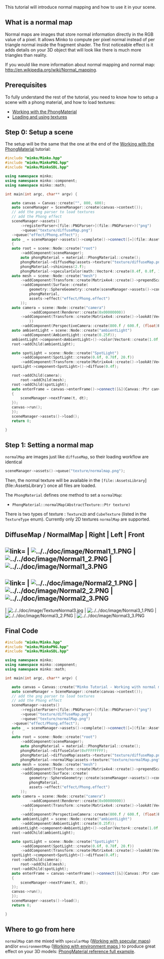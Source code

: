 This tutorial will introduce normal mapping and how to use it in your scene.

What is a normal map
--------------------

Normal maps are images that store normal information directly in the RGB value of a pixel. It allows Minko to compute per pixel normal instead of per triangle normal inside the fragment shader. The first noticeable effect is it adds details on your 3D object that will look like there is much more triangles than reality.

If you would like more information about normal mapping and normal map: <http://en.wikipedia.org/wiki/Normal_mapping>.

Prerequisites
-------------

To fully understand the rest of the tutorial, you need to know how to setup a scene with a phong material, and how to load textures:

-   [Working with the PhongMaterial](../tutorial/11-Working_with_the_PhongMaterial.md)
-   [Loading and using textures](../tutorial/15-Loading_and_using_textures.md)

Step 0: Setup a scene
---------------------

The setup will be the same that the one at the end of the [Working with the PhongMaterial](../tutorial/11-Working_with_the_PhongMaterial.md) tutorial:

```cpp
#include "minko/Minko.hpp" 
#include "minko/MinkoPNG.hpp" 
#include "minko/MinkoSDL.hpp"

using namespace minko; 
using namespace minko::component; 
using namespace minko::math;

int main(int argc, char** argv) {

   auto canvas = Canvas::create("", 800, 600);
   auto sceneManager = SceneManager::create(canvas->context());
   // add the png parser to load textures
   // add the Phong effect
   sceneManager->assets()
       ->registerParser<[file::PNGParser>](file::PNGParser>)("png")
       ->queue("texture/diffuseMap.png")
   ->queue("effect/Phong.effect");
   auto _ = sceneManager->assets()->complete()->connect([=](file::AssetLibrary::Ptr assets)
   {
   auto root = scene::Node::create("root")
       ->addComponent(sceneManager);
       auto phongMaterial = material::PhongMaterial::create();
       phongMaterial->diffuseMap(assets->texture("texture/diffuseMap.png"));
       phongMaterial->shininess(2.f);
       phongMaterial->specularColor(math::Vector4::create(0.4f, 0.8f, 1.f, 1.f));
   auto mesh = scene::Node::create("mesh")
       ->addComponent(Transform::create(Matrix4x4::create()->prependScale(1.1)))
       ->addComponent(Surface::create(
           geometry::SphereGeometry::create(sceneManager->assets()->context()),
           phongMaterial,
           assets->effect("effect/Phong.effect")
       ));
   auto camera = scene::Node::create("camera")
           ->addComponent(Renderer::create(0x00000000))
       ->addComponent(Transform::create(Matrix4x4::create()->lookAt(Vector3::create(), Vector3::create(0.0f, 1.f, 1.3f))
           ))
       ->addComponent(PerspectiveCamera::create(800.f / 600.f, (float)PI * 0.25f, .1f, 1000.f));
   auto ambientLight = scene::Node::create("ambientLight")
       ->addComponent(AmbientLight::create(0.25f));
   ambientLight->component<AmbientLight>()->color(Vector4::create(1.0f, 1.0f, 1.0f, 1.0f));
   root->addChild(ambientLight);

   auto spotLight = scene::Node::create("SpotLight")
       ->addComponent(SpotLight::create(0.6f, 0.78f, 20.f))
       ->addComponent(Transform::create(Matrix4x4::create()->lookAt(Vector3::zero(), Vector3::create(4.f, 6.f, 2.5f))));
   spotLight->component<SpotLight>()->diffuse(0.4f);

   root->addChild(camera);
       root->addChild(mesh);
   root->addChild(spotLight);
   auto enterFrame = canvas->enterFrame()->connect([&](Canvas::Ptr canvas, float t, float dt)
   {
       sceneManager->nextFrame(t, dt);
   });
   canvas->run();
   });
   sceneManager->assets()->load();
   return 0;

} 
```


Step 1: Setting a normal map
----------------------------

`normalMap` are images just like `diffuseMap`, so their loading workflow are identical

```cpp
sceneManager->assets()->queue("texture/normalmap.png"); 
```


Then, the normal texture will be available in the `[file::AssetsLibrary`](file::AssetsLibrary`) once all files are loaded.

The `PhongMaterial` defines one method to set a `normalMap`:

-   `PhongMaterial::normalMap(AbstractTexture::Ptr texture)`

There is two types of texture : `Texture2D` and `CubeTexture` (listed in the `TextureType` enum). Currently only 2D textures `normalMap` are supported.

DiffuseMap / NormalMap | Right | Left  | Front 
-----------------------------------------------------
![ link=](../../doc/image/TextureNormal1.jpg " link=") | 
![](../../doc/image/Normal1_1.PNG "../../doc/image/Normal1_1.PNG") |
![](../../doc/image/Normal1_2.PNG "../../doc/image/Normal1_2.PNG") |
![](../../doc/image/Normal1_3.PNG "../../doc/image/Normal1_3.PNG")
------------------------------------------------------
![ link=](../../doc/image/TextureNormal2.jpg " link=") |
![](../../doc/image/Normal2_1.PNG "../../doc/image/Normal2_1.PNG") |
![](../../doc/image/Normal2_2.PNG "../../doc/image/Normal2_2.PNG") |
![](../../doc/image/Normal2_3.PNG "../../doc/image/Normal2_3.PNG") 
-------------------------------------------------------
| ![](../../doc/image/TextureNormal3.jpg "../../doc/image/TextureNormal3.jpg") |
![](../../doc/image/Normal3_1.PNG "../../doc/image/Normal3_1.PNG") |
![](../../doc/image/Normal3_2.PNG "../../doc/image/Normal3_2.PNG") |
![](../../doc/image/Normal3_3.PNG "../../doc/image/Normal3_3.PNG")

Final Code
----------

```cpp
#include "minko/Minko.hpp" 
#include "minko/MinkoPNG.hpp" 
#include "minko/MinkoSDL.hpp"

using namespace minko; 
using namespace minko::component; 
using namespace minko::math;

int main(int argc, char** argv) {

   auto canvas = Canvas::create("Minko Tutorial - Working with normal maps", 800, 600);
   auto sceneManager = SceneManager::create(canvas->context());
   // add the png parser to load textures
   // add the Phong effect
   sceneManager->assets()
       ->registerParser<[file::PNGParser>](file::PNGParser>)("png")
       ->queue("texture/diffuseMap.png")
       ->queue("texture/normalMap.png")
   ->queue("effect/Phong.effect");
   auto _ = sceneManager->assets()->complete()->connect([=](file::AssetLibrary::Ptr assets)
   {
   auto root = scene::Node::create("root")
       ->addComponent(sceneManager);
       auto phongMaterial = material::PhongMaterial::create();
       phongMaterial->diffuseColor(0xFFFFFFFF);
       phongMaterial->diffuseMap(assets->texture("texture/diffuseMap.png"));
       phongMaterial->normalMap(assets->texture("texture/normalMap.png"));
   auto mesh = scene::Node::create("mesh")
       ->addComponent(Transform::create(Matrix4x4::create()->prependScale(1.1)))
       ->addComponent(Surface::create(
           geometry::SphereGeometry::create(sceneManager->assets()->context()),
           phongMaterial,
           assets->effect("effect/Phong.effect")
       ));
   auto camera = scene::Node::create("camera")
           ->addComponent(Renderer::create(0x00000000))
       ->addComponent(Transform::create(Matrix4x4::create()->lookAt(Vector3::create(), Vector3::create(0.0f, 1.f, 1.3f))
           ))
       ->addComponent(PerspectiveCamera::create(800.f / 600.f, (float)PI * 0.25f, .1f, 1000.f));
   auto ambientLight = scene::Node::create("ambientLight")
       ->addComponent(AmbientLight::create(0.25f));
   ambientLight->component<AmbientLight>()->color(Vector4::create(1.0f, 1.0f, 1.0f, 1.0f));
   root->addChild(ambientLight);

   auto spotLight = scene::Node::create("SpotLight")
       ->addComponent(SpotLight::create(0.6f, 0.78f, 20.f))
       ->addComponent(Transform::create(Matrix4x4::create()->lookAt(Vector3::zero(), Vector3::create(4.f, 6.f, 2.5f))));
   spotLight->component<SpotLight>()->diffuse(0.4f);
   root->addChild(camera);
       root->addChild(mesh);
   root->addChild(spotLight);
   auto enterFrame = canvas->enterFrame()->connect([&](Canvas::Ptr canvas, float t, float dt)
   {
       sceneManager->nextFrame(t, dt);
   });
   canvas->run();
   });
   sceneManager->assets()->load();
   return 0;

} 
```


Where to go from here
---------------------

`normalMap` can me mixed with `specularMap` ([Working with specular maps](../tutorial/14-Working_with_specular_maps.md)) and/or `environmentMap` ([Working with environment maps ](../tutorial/13-Working_with_environment_maps.md)) to produce great effect on your 3D models: [ PhongMaterial reference full example](../article/PhongMaterial_reference.md#full-example).

